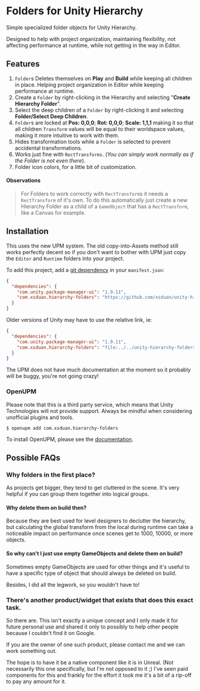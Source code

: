 # Folders for Unity Hierarchy

Simple specialized folder objects for Unity Hierarchy.

Designed to help with project organization, maintaining flexibility, not affecting performance at runtime, while not getting in the way in Editor.

## Features

1. `Folder`s Deletes themselves on **Play** and **Build** while keeping all children in place. Helping project organization in Editor while keeping performance at runtime.
2. Create a `Folder` by right-clicking in the Hierarchy and selecting "**Create Hierarchy Folder**".
3. Select the deep children of a `Folder` by right-clicking it and selecting **Folder/Select Deep Children**.
4. `Folder`s are locked at **Pos: 0,0,0**; **Rot: 0,0,0**; **Scale: 1,1,1** making it so that all children `Transform` values will be equal to their worldspace values, making it more intuitive to work with them.
5. Hides transformation tools while a `Folder` is selected to prevent accidental transformations.
6. Works just fine with `RectTransforms`. (*You can simply work normally as if the Folder is not even there*).
7. Folder icon colors, for a little bit of customization.

#### Observations
> For Folders to work correctly with `RectTransform`s it needs a `RectTransform` of it's own. To do this automatically just create a new Hierarchy Folder as a child of a `GameObject` that has a `RectTransform`, like a Canvas for example.

## Installation

This uses the new UPM system. The old copy-into-Assets method still works
perfectly decent so if you don't want to bother with UPM just copy the `Editor`
and `Runtime` folders into your project.

To add this project, add a [git dependency][1] in your `manifest.json`:

```json
{
  "dependencies": {
    "com.unity.package-manager-ui": "1.9.11",
    "com.xsduan.hierarchy-folders": "https://github.com/xsduan/unity-hierarchy-folders.git"
  }
}
```

Older versions of Unity may have to use the relative link, ie:

```json
{
  "dependencies": {
    "com.unity.package-manager-ui": "1.9.11",
    "com.xsduan.hierarchy-folders": "file:../../unity-hierarchy-folders"
  }
}
```
The UPM does not have much documentation at the moment so it probably will be
buggy, you're not going crazy!

[1]: https://forum.unity.com/threads/git-support-on-package-manager.573673/#post-3819487

### OpenUPM

Please note that this is a third party service, which means that Unity
Technologies will not provide support. Always be mindful when considering
unofficial plugins and tools.

```
$ openupm add com.xsduan.hierarchy-folders
```

To install OpenUPM, please see the [documentation][2].

[2]: https://openupm.com/docs/

## Possible FAQs

### Why folders in the first place?

As projects get bigger, they tend to get cluttered in the scene. It's very
helpful if you can group them together into logical groups.

#### Why delete them on build then?

Because they are best used for level designers to declutter the hierarchy, but
calculating the global transform from the local during runtime can take a
noticeable impact on performance once scenes get to 1000, 10000, or more
objects.

#### So why can't I just use empty GameObjects and delete them on build?

Sometimes empty GameObjects are used for other things and it's useful to have a
specific type of object that should always be deleted on build.

Besides, I did all the legwork, so you wouldn't have to!

### There's another product/widget that exists that does this exact task.

So there are. This isn't exactly a unique concept and I only made it for future
personal use and shared it only to possibly to help other people because I
couldn't find it on Google.

If you are the owner of one such product, please contact me and we can work
something out.

The hope is to have it be a native component like it is in Unreal. (Not
necessarily this one specifically, but I'm not opposed to it ;) I've seen paid
components for this and frankly for the effort it took me it's a bit of a
rip-off to pay any amount for it.
